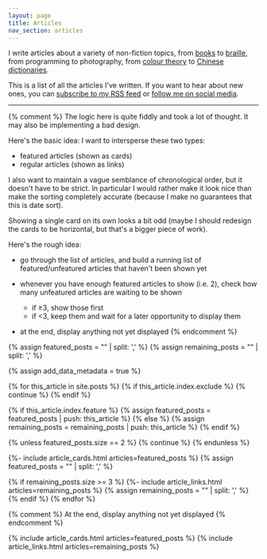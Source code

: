 ```yaml
---
layout: page
title: Articles
nav_section: articles
---
```

I write articles about a variety of non-fiction topics, from [books](/2023/2023-in-reading/) to [braille](/2019/ten-braille-facts/), from programming to photography, from [colour theory](/2019/finding-tint-colours-with-k-means/) to [Chinese dictionaries](/2019/reading-a-chinese-dictionary/).

This is a list of all the articles I've written.
If you want to hear about new ones, you can [subscribe to my RSS feed](/atom.xml) or [follow me on social media](/contact/).

<style>
  .article_links + .article_cards {
    margin-top: 2em;
  }
</style>

---

{% comment %}
  The logic here is quite fiddly and took a lot of thought.  It may also be
  implementing a bad design.

  Here's the basic idea: I want to intersperse these two types:

  * featured articles (shown as cards)
  * regular articles (shown as links)

  I also want to maintain a vague semblance of chronological order, but it doesn't
  have to be strict.  In particular I would rather make it look nice than make the
  sorting completely accurate (because I make no guarantees that this is date sort).

  Showing a single card on its own looks a bit odd (maybe I should redesign the
  cards to be horizontal, but that's a bigger piece of work).

  Here's the rough idea:

  * go through the list of articles, and build a running list of featured/unfeatured
    articles that haven't been shown yet
  * whenever you have enough featured articles to show (i.e. 2), check how many
    unfeatured articles are waiting to be shown

    - if ≥3, show those first
    - if <3, keep them and wait for a later opportunity to display them
  * at the end, display anything not yet displayed
{% endcomment %}

{% assign featured_posts  = "" | split: ',' %}
{% assign remaining_posts = "" | split: ',' %}

{% assign add_data_metadata = true %}

<div id="articles">
{% for this_article in site.posts %}
  {% if this_article.index.exclude %}
    {% continue %}
  {% endif %}

  {% if this_article.index.feature %}
    {% assign featured_posts = featured_posts | push: this_article %}
  {% else %}
    {% assign remaining_posts = remaining_posts | push: this_article %}
  {% endif %}

  {% unless featured_posts.size == 2 %}
    {% continue %}
  {% endunless %}

  {%- include article_cards.html articles=featured_posts %}
  {% assign featured_posts = "" | split: ',' %}

  {% if remaining_posts.size >= 3 %}
  {%- include article_links.html articles=remaining_posts %}
  {% assign remaining_posts = "" | split: ',' %}
  {% endif %}
{% endfor %}

{% comment %}
  At the end, display anything not yet displayed
{% endcomment %}

{% include article_cards.html articles=featured_posts %}
{% include article_links.html articles=remaining_posts %}
</div>

<script>
  window.addEventListener("DOMContentLoaded", function() {
    /* https://stackoverflow.com/a/11744120/1558022 */
    const width  = window.innerWidth || document.documentElement.clientWidth ||
    document.body.clientWidth;

    if (width < 1000) {
      console.log(`Leaving article cards as 2-column layout (width=${width})`);
      return;
    }

    console.log(`Switching article cards to 3-column layout (width=${width})`);

    /* First reconstruct the "site.posts" array based on the HTML already
     * on the page.  We're going to just shuffle the HTML elements around;
     * not rearrange the whole thing. */
    const allFeaturedPosts = Array.from(document.querySelectorAll('.card'))
      .map(function(elem) {
        return {
          'elem': elem,
          'type': 'featured',
          'date': elem.getAttribute('data-date')
        };
      });
    const allRemainingPosts = Array.from(document.querySelectorAll('.article_links li'))
      .map(function(elem) {
        return {
          'elem': elem,
          'type': 'remaining',
          'date': elem.getAttribute('data-date')
        };
      });

    const posts = allFeaturedPosts.concat(allRemainingPosts)
      .sort((a, b) => a.date > b.date ? -1 : 1);

    /* Now re-implement the sorting logic. */
    const container = document.createElement("div");
    container.setAttribute("id", "articles");

    var featuredPosts = [];
    var remainingPosts = [];

    posts.forEach(function(thisArticle) {
      if (thisArticle.type === 'featured') {
        featuredPosts.push(thisArticle);
      } else {
        remainingPosts.push(thisArticle);
      }

      if (featuredPosts.length !== 3) {
        return;
      }

      var articleCards = document.createElement("ul");
      articleCards.setAttribute('class', 'plain_list article_cards');
      featuredPosts.forEach(p => articleCards.appendChild(p.elem));
      container.appendChild(articleCards);
      featuredPosts = [];

      if (remainingPosts.length >= 5) {
        var articleLinks = document.createElement("ul");
        articleLinks.setAttribute('class', 'plain_list article_links');
        remainingPosts.forEach(p => articleLinks.appendChild(p.elem));
        container.appendChild(articleLinks);
        remainingPosts = [];
      }
    });

    if (featuredPosts.length > 0) {
      var articleCards = document.createElement("ul");
      articleCards.setAttribute('class', 'plain_list article_cards');
      featuredPosts.forEach(p => articleCards.appendChild(p.elem));
      container.appendChild(articleCards);
    }

    if (remainingPosts.length > 0) {
      var articleLinks = document.createElement("ul");
      articleLinks.setAttribute('class', 'plain_list article_links');
      remainingPosts.forEach(p => articleLinks.appendChild(p.elem));
      container.appendChild(articleLinks);
    }

    document.querySelector('#articles').replaceWith(container);
  });
</script>
